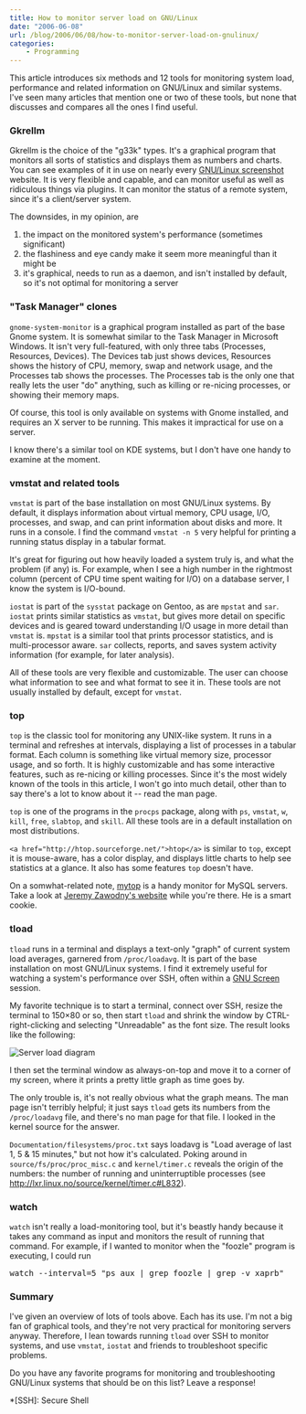 ```yaml
---
title: How to monitor server load on GNU/Linux
date: "2006-06-08"
url: /blog/2006/06/08/how-to-monitor-server-load-on-gnulinux/
categories:
    - Programming
---
```

This article introduces six methods and 12 tools for monitoring system load, performance and related information on GNU/Linux and similar systems. I've seen many articles that mention one or two of these tools, but none that discusses and compares all the ones I find useful.

### Gkrellm

Gkrellm is the choice of the "g33k" types. It's a graphical program that monitors all sorts of statistics and displays them as numbers and charts. You can see examples of it in use on nearly every [GNU/Linux screenshot][1] website. It is very flexible and capable, and can monitor useful as well as ridiculous things via plugins. It can monitor the status of a remote system, since it's a client/server system.

The downsides, in my opinion, are

1.  the impact on the monitored system's performance (sometimes significant)
2.  the flashiness and eye candy make it seem more meaningful than it might be
3.  it's graphical, needs to run as a daemon, and isn't installed by default, so it's not optimal for monitoring a server

### "Task Manager" clones

`gnome-system-monitor` is a graphical program installed as part of the base Gnome system. It is somewhat similar to the Task Manager in Microsoft Windows. It isn't very full-featured, with only three tabs (Processes, Resources, Devices). The Devices tab just shows devices, Resources shows the history of CPU, memory, swap and network usage, and the Processes tab shows the processes. The Processes tab is the only one that really lets the user "do" anything, such as killing or re-nicing processes, or showing their memory maps.

Of course, this tool is only available on systems with Gnome installed, and requires an X server to be running. This makes it impractical for use on a server.

I know there's a similar tool on KDE systems, but I don't have one handy to examine at the moment.

### vmstat and related tools

`vmstat` is part of the base installation on most GNU/Linux systems. By default, it displays information about virtual memory, CPU usage, I/O, processes, and swap, and can print information about disks and more. It runs in a console. I find the command `vmstat -n 5` very helpful for printing a running status display in a tabular format.

It's great for figuring out how heavily loaded a system truly is, and what the problem (if any) is. For example, when I see a high number in the rightmost column (percent of CPU time spent waiting for I/O) on a database server, I know the system is I/O-bound.

`iostat` is part of the `sysstat` package on Gentoo, as are `mpstat` and `sar`. `iostat` prints similar statistics as `vmstat`, but gives more detail on specific devices and is geared toward understanding I/O usage in more detail than `vmstat` is. `mpstat` is a similar tool that prints processor statistics, and is multi-processor aware. `sar` collects, reports, and saves system activity information (for example, for later analysis).

All of these tools are very flexible and customizable. The user can choose what information to see and what format to see it in. These tools are not usually installed by default, except for `vmstat`.

### top

`top` is the classic tool for monitoring any UNIX-like system. It runs in a terminal and refreshes at intervals, displaying a list of processes in a tabular format. Each column is something like virtual memory size, processor usage, and so forth. It is highly customizable and has some interactive features, such as re-nicing or killing processes. Since it's the most widely known of the tools in this article, I won't go into much detail, other than to say there's a lot to know about it -- read the man page.

`top` is one of the programs in the `procps` package, along with `ps`, `vmstat`, `w`, `kill`, `free`, `slabtop`, and `skill`. All these tools are in a default installation on most distributions.

`<a href="http://htop.sourceforge.net/">htop</a>` is similar to `top`, except it is mouse-aware, has a color display, and displays little charts to help see statistics at a glance. It also has some features `top` doesn't have.

On a somwhat-related note, [mytop][2] is a handy monitor for MySQL servers. Take a look at [Jeremy Zawodny's website][3] while you're there. He is a smart cookie.

### tload

`tload` runs in a terminal and displays a text-only "graph" of current system load averages, garnered from `/proc/loadavg`. It is part of the base installation on most GNU/Linux systems. I find it extremely useful for watching a system's performance over SSH, often within a [GNU Screen][4] session.

My favorite technique is to start a terminal, connect over SSH, resize the terminal to 150&#215;80 or so, then start `tload` and shrink the window by CTRL-right-clicking and selecting "Unreadable" as the font size. The result looks like the following:

![Server load diagram][5]

I then set the terminal window as always-on-top and move it to a corner of my screen, where it prints a pretty little graph as time goes by.

The only trouble is, it's not really obvious what the graph means. The man page isn't terribly helpful; it just says `tload` gets its numbers from the `/proc/loadavg` file, and there's no man page for that file. I looked in the kernel source for the answer.

`Documentation/filesystems/proc.txt` says loadavg is "Load average of last 1, 5 &#038; 15 minutes," but not how it's calculated. Poking around in `source/fs/proc/proc_misc.c` and `kernel/timer.c` reveals the origin of the numbers: the number of running and uninterruptible processes (see <http://lxr.linux.no/source/kernel/timer.c#L832>).

### watch

`watch` isn't really a load-monitoring tool, but it's beastly handy because it takes any command as input and monitors the result of running that command. For example, if I wanted to monitor when the "foozle" program is executing, I could run

<pre>watch --interval=5 "ps aux | grep foozle | grep -v xaprb"</pre>

### Summary

I've given an overview of lots of tools above. Each has its use. I'm not a big fan of graphical tools, and they're not very practical for monitoring servers anyway. Therefore, I lean towards running `tload` over SSH to monitor systems, and use `vmstat`, `iostat` and friends to troubleshoot specific problems.

Do you have any favorite programs for monitoring and troubleshooting GNU/Linux systems that should be on this list? Leave a response!

 [1]: http://www.gentoo.org/main/en/shots.xml
 [2]: http://jeremy.zawodny.com/mysql/mytop/
 [3]: http://jeremy.zawodny.com/blog/
 [4]: http://www.gnu.org/software/screen/
 [5]: http://www.xaprb.com/articles/images/tload.png

 *[SSH]: Secure Shell

